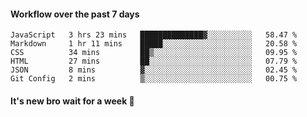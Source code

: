 #### Workflow over the past 7 days

<!--START_SECTION:waka-->

```text
JavaScript   3 hrs 23 mins   ██████████████▓░░░░░░░░░░   58.47 %
Markdown     1 hr 11 mins    █████░░░░░░░░░░░░░░░░░░░░   20.58 %
CSS          34 mins         ██▒░░░░░░░░░░░░░░░░░░░░░░   09.95 %
HTML         27 mins         ██░░░░░░░░░░░░░░░░░░░░░░░   07.79 %
JSON         8 mins          ▓░░░░░░░░░░░░░░░░░░░░░░░░   02.45 %
Git Config   2 mins          ▒░░░░░░░░░░░░░░░░░░░░░░░░   00.75 %
```

<!--END_SECTION:waka-->

#### It's new bro wait for a week 😤
